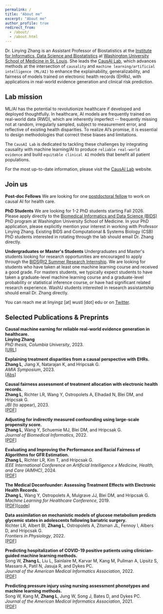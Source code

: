 ```yaml
---
permalink: /
title: "About me"
excerpt: "About me"
author_profile: true
redirect_from: 
  - /about/
  - /about.html
---
```

Dr. Linying Zhang is an Assistant Professor of Biostatistics at the [Institute for Informatics, Data Science and Biostatistics](https://i2db.wustl.edu) at [Washington University School of Medicine in St. Louis](https://medicine.wustl.edu). She leads the [CausAI Lab](https://causailab.github.io), which advances methods at the intersection of `causality` and `machine learning/artificial intelligence (ML/AI)` to enhance the explainability, generalizability, and fairness of models trained on electronic health records (EHRs), with applications in real-world evidence generation and clinical risk prediction.

## Lab mission
ML/AI has the potential to revolutionize healthcare if developed and deployed thoughtfully. In healthcare, AI models are frequently trained on real-world data (RWD), which are inherently imperfect -- frequently missing not at random, irregularly sampled, subject to measurement error, and reflective of existing health disparities. To realize AI’s promise, it is essential to design methodologies that correct these biases and limitations.

The `CausAI Lab` is dedicated to tackling these challenges by integrating causality with machine learning/AI to produce `reliable real-world evidence` and build `equitable clinical AI` models that benefit all patient populations.

For the most up-to-date information, please visit the [CausAI Lab](https://causailab.github.io) website.

## Join us
**Post-doc Fellows** We are looking for one [postdoctoral fellow](https://linyingzhang.com/files/Postdoc.pdf) to work on causal AI for health care.

**PhD Students** We are looking for 1-2 PhD students starting Fall 2026. Please apply directly to the [Biomedical Informatics and Data Science (BIDS)](https://dbbs.wustl.edu/programs/biomedical-informatics-data-science/) PhD program at Washington University School of Medicine. In your PhD application, please explicitly mention your interest in working with Professor Linying Zhang. Existing BIDS and Computational & Systems Biology (CSB) PhD students interested in rotating through the lab should email Dr. Zhang directly.

**Undergraduates or Master's Students** Undergraduates and Master's students looking for research opportunities are encouraged to apply through the [BIDS@I2 Summer Research Internship](https://i2db.wustl.edu/education-programs/biomedical-informatics-and-data-science-internship/). We are looking for students who have taken at least one machine learning course and received a good grade. For masters students, we typically expect students to have taken a graduate-level machine learning course and a graduate-level probability or statistical inference course, or have had significant related research experience. WashU students interested in research assistantship should email Dr. Zhang directly.

You can reach me at linyingz [at] wustl [dot] edu or on [Twitter](https://twitter.com/Z_Linying). 

Selected Publications & Preprints
------
**Causal machine earning for reliable real-world evidence generation in healthcare.**<br>
**Linying Zhang**<br>
*PhD thesis, Columbia University*, 2023. <br>
[[URL](https://doi.org/10.7916/9mj1-z342)]

**Explaining treatment disparities from a causal perspective with EHRs.**<br>
**Zhang L**, Jiang X, Natarajan K, and Hripcsak G.<br>
*AMIA Symposium*, 2023.<br>
[[Abs](https://linyingzhang.com/files/Zhang2023_Explaining.pdf)]

**Causal fairness assessment of treatment allocation with electronic health records.**<br> 
**Zhang L**, Richter LR, Wang Y, Ostropolets A, Elhadad N, Blei DM, and Hripcsak G.<br>
*JBI* (to appear), 2023.<br>
[[PDF](https://doi.org/10.48550/arXiv.2211.11183)]

**Adjusting for indirectly measured confounding using large-scale propensity score.**<br>
**Zhang L**, Wang Y, Schuemie MJ, Blei DM, and Hripcsak G.<br>
*Journal of Biomedical Informatics*, 2022.  
[[PDF](https://doi.org/10.1016/j.jbi.2022.104204)]

**Evaluating and Improving the Performance and Racial Fairness of Algorithms for GFR Estimation.**<br>
**Zhang L**, Richter LR, Kim T, and Hripcsak G.<br>
*IEEE International Conference on Artificial Intelligence x Medicine, Health, and Care (AIMHC)*, 2024.  
[[PDF](https://doi.org/10.1101/2024.01.07.24300943)]

**The Medical Deconfounder: Assessing Treatment Effects with Electronic Health Records.**<br>
**Zhang L**, Wang Y, Ostropolets A, Mulgrave JJ, Blei DM, and Hripcsak G.<br>
*Machine Learning for Healthcare Conference*, 2019.  
[[PDF](http://proceedings.mlr.press/v106/zhang19a/zhang19a.pdf)][[code](https://github.com/zhangly811/Medical_deconfounder_simulation)]

**Data assimilation on mechanistic models of glucose metabolism predicts glycemic states in adolescents following bariatric surgery.**<br>
Richter LR, Albert BI, **Zhang L**, Ostropolets A, Zitsman JL, Fennoy I, Albers D, and Hripcsak G.<br>
*Frontiers in Physiology*, 2022.<br>
[[PDF](https://www.frontiersin.org/articles/10.3389/fphys.2022.923704/full)]

**Predicting hospitalization of COVID-19 positive patients using clinician-guided machine learning methods.**<br>
Song W, **Zhang L**, Liu L, Sainlaire M, Karvar M, Kang M, Pullman A, Lipsitz S, Massaro A, Patil N, Jasuja R, and Dykes PC. <br>
*Journal of the American Medical Informatics Association*, 2022.<br>
[[PDF](https://www.ncbi.nlm.nih.gov/pmc/articles/PMC9129151/pdf/ocac083.pdf)]

**Predicting pressure injury using nursing assessment phenotypes and machine learning methods.**<br>
Song W, Kang M, **Zhang L**, Jung W, Song J, Bates D, and Dykes PC. <br>
*Journal of the American Medical Informatics Association*, 2021.<br>
[[PDF](https://linyingzhang.com/files/Song2021.pdf)]

